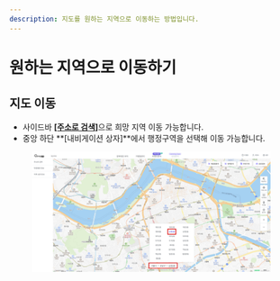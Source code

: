 ```yaml
---
description: 지도를 원하는 지역으로 이동하는 방법입니다.
---
```


# 원하는 지역으로 이동하기

## 지도 이동

* 사이드바 [**\[주소로 검색\]**](../../region/address.md)으로 희망 지역 이동 가능합니다.
* 중앙 하단 **\[내비게이션 상자]**에서 행정구역을 선택해 이동 가능합니다.

<figure><img src="../../.gitbook/assets/navigation.png" alt=""><figcaption></figcaption></figure>
